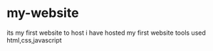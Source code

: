 # my-website
its my first website to host
i have hosted my first website 
tools used html,css,javascript

